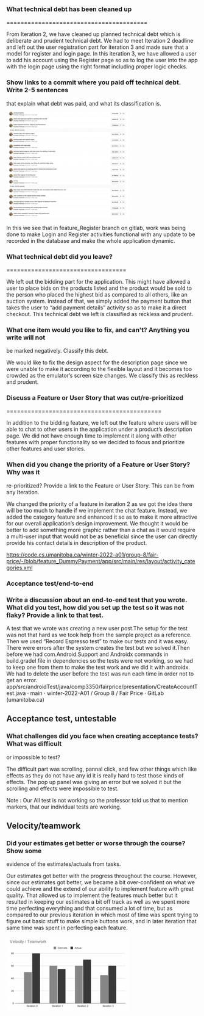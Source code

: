 ### What technical debt has been cleaned up
========================================


From Iteration 2, we have cleaned up planned technical debt which is deliberate and prudent technical debt. We had to meet Iteration 2 deadline and left out the user registration part for iteration 3 and made sure that a model for register and login page. In this iteration 3, we have allowed a user to add his account using the Register page so as to log the user into the app with the login page using the right format including proper logic checks. 


### Show links to a commit where you paid off technical debt. Write 2-5 sentences
that explain what debt was paid, and what its classification is.

![title](Images/commitsDebt.png)

  


In this we see that in feature_Register branch on gitlab, work was being done to make Login and Register activities functional with any update to be recorded in the database and make the whole application dynamic. 

### What technical debt did you leave?
==================================


We left out the bidding part for the application. This might have allowed a user to place bids on the products listed and the product would be sold to the person who placed the highest bid as compared to all others, like an auction system. 
Instead of that, we simply added the payment button that takes the user to “add payment details” activity so as to make it a direct checkout. This technical debt we left is classified as reckless and prudent.


### What one item would you like to fix, and can't? Anything you write will not
be marked negatively. Classify this debt.


We would like to fix the design aspect for the description page since we were unable to make it according to the flexible layout and it becomes too crowded as the emulator’s screen size changes. We classify this as reckless and prudent.




### Discuss a Feature or User Story that was cut/re-prioritized
============================================


In addition to the bidding feature, we left out the feature where users will be able to chat to other users in the application under a product’s description page. We did not have enough time to implement it along with other features with proper functionality so we decided to focus and prioritize other features and user stories.




### When did you change the priority of a Feature or User Story? Why was it
re-prioritized? Provide a link to the Feature or User Story. This can be from any
Iteration.


We changed the priority of a feature in iteration 2 as we got the idea there will be too much to handle if we implement the chat feature. Instead, we added the category feature and enhanced it so as to make it more attractive for our overall application’s design improvement. We thought it would be better to add something more graphic rather than a chat as it would require a multi-user input that would not be as beneficial since the user can directly provide his contact details in description of the product. 


https://code.cs.umanitoba.ca/winter-2022-a01/group-8/fair-price/-/blob/feature_DummyPayment/app/src/main/res/layout/activity_categories.xml



### Acceptance test/end-to-end



### Write a discussion about an end-to-end test that you wrote. What did you test, how did you set up the test so it was not flaky? Provide a link to that test.

A test that we wrote was creating a new user post.The setup for the test was not that hard as we took help from the sample project as a reference. Then we used “Record Espresso test” to make our tests and it was easy. There were errors after the system creates the test but we solved it.Then before we had com.Android.Support and Androidx commands in build.gradel  file in dependencies so the tests were not working, so we had to keep one from them to make the test work and we did it with androidx. We had to delete the user before the test was run each time in order not to get an error.
app/src/androidTest/java/comp3350/fairprice/presentation/CreateAccountTest.java · main · winter-2022-A01 / Group 8 / Fair Price · GitLab (umanitoba.ca)


## Acceptance test, untestable

### What challenges did you face when creating acceptance tests? What was difficult
or impossible to test?

The difficult part was scrolling, pannal click, and few other things which like effects as they do not have any id it is really hard to test those kinds of effects. The pop up panel was giving an error but we solved it but the scrolling and effects were impossible to test. 



Note : Our All test is not working so the professor told us that to mention markers, that our individual tests are working.  




## Velocity/teamwork

### Did your estimates get better or worse through the course? Show some
evidence of the estimates/actuals from tasks.


Our estimates got better with the progress throughout the course. However, since our estimates got better, we became a bit over-confident on what we could achieve and the extend of our ability to implement feature with great quality. That allowed us to implement the features much better but it resulted in keeping our estimates a bit off track as well as we spent more time perfecting everything and that consumed a lot of time, but as compared to our previous iteration in which most of time was spent trying to figure out basic stuff to make simple buttons work, and in later iteration that same time was spent in perfecting each feature.


![title](Images/velocity.png)



